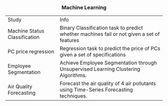 <p align="center">
  <h3 align="center">Machine Learning</h3>
</p>
<table>
    <tr>
        <td>Study</td>
        <td>Info</td>
    </tr>
    <tr>
        <td>Machine Status Classification</td>
        <td>Binary Classification task to predict whether machines fail or not given a set of features</td>
    </tr>
    <tr>
        <td>PC price regression</td>
        <td>Regression task to predict the price of PCs given a set of specifications</td>
    </tr>
    <tr>
        <td>Employee Segmentation</td>
        <td>Achieve Employee Segmentation through Unsupervised Learning Clustering Algorithms.</td>
    </tr>  
    <tr>
        <td>Air Quality Forecasting</td>
        <td>Forecast the air quality of 4 air pollutants using Time-Series Forecasting techniques.</td>
    </tr>
</table>
